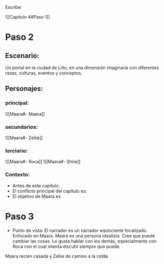 Escribe:


![[Capitulo 4#Paso 1]]

# Paso 2

## Escenario: 
Un portal en la ciudad de Liito, en una dimensión imaginaria con diferentes razas, culturas, eventos y conceptos.

## Personajes:
### principal:
![[Maara#- Maara]]

### secundarios:
![[Maara#- Zeliie]]

### terciario:
![[Maara#- Roca]]
![[Maara#- Shire]]
### Contexto:
-   Antes de este capítulo:
-   El conflicto principal del capítulo es: 
-   El objetivo de Maara es 

# Paso 3

 - Punto de vista: El narrador es un narrador equisciente focalizado. Enfocado en Maara. Maara es una persona idealista. Cree que puede cambiar las cosas. Le gusta hablar con los demás, especialmente con Roca con el cual intenta discutir siempre que puede.


Maara recien casada y Zeliie de camino a la celda
  